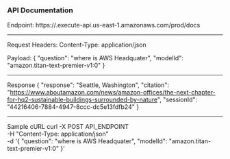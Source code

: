 ### API Documentation

Endpoint:
https://<sample>.execute-api.us-east-1.amazonaws.com/prod/docs

---

Request
Headers:
Content-Type: application/json

Payload:
{
"question": "where is AWS Headquater",
"modelId": "amazon.titan-text-premier-v1:0"
}

---

Response
{
"response": "Seattle, Washington",
"citation": "https://www.aboutamazon.com/news/amazon-offices/the-next-chapter-for-hq2-sustainable-buildings-surrounded-by-nature",
"sessionId": "44216406-7884-4947-8ccc-dc5e13fdfb24"
}

---

Sample cURL
curl -X POST API_ENDPOINT \
-H "Content-Type: application/json" \
-d '{
"question": "where is AWS Headquater",
"modelId": "amazon.titan-text-premier-v1:0"
}'

